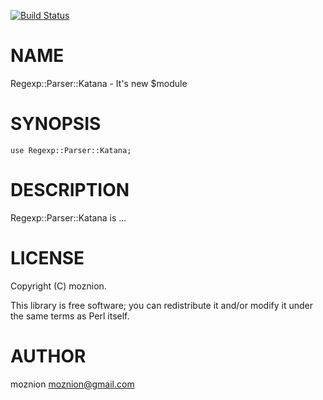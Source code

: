 [![Build Status](https://travis-ci.org/moznion/Regexp-Parser-Katana.svg?branch=master)](https://travis-ci.org/moznion/Regexp-Parser-Katana)
# NAME

Regexp::Parser::Katana - It's new $module

# SYNOPSIS

    use Regexp::Parser::Katana;

# DESCRIPTION

Regexp::Parser::Katana is ...

# LICENSE

Copyright (C) moznion.

This library is free software; you can redistribute it and/or modify
it under the same terms as Perl itself.

# AUTHOR

moznion <moznion@gmail.com>
